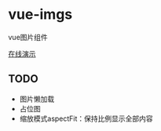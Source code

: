 # vue-imgs
vue图片组件

[在线演示](https://qqabcv520.github.io/vue-imgs/examples/) 

## TODO
* 图片懒加载
* 占位图
* 缩放模式aspectFit：保持比例显示全部内容
